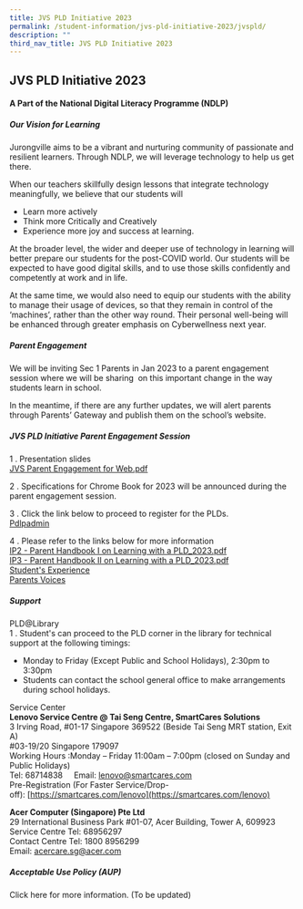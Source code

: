 ```yaml
---
title: JVS PLD Initiative 2023
permalink: /student-information/jvs-pld-initiative-2023/jvspld/
description: ""
third_nav_title: JVS PLD Initiative 2023
---
```

## JVS PLD Initiative 2023

#### A Part of the National Digital Literacy Programme (NDLP)

##### Our Vision for Learning

Jurongville aims to be a vibrant and nurturing community of passionate and resilient learners. Through NDLP, we will leverage technology to help us get there.

When our teachers skillfully design lessons that integrate technology meaningfully, we believe that our students will   

*   Learn more actively
*   Think more Critically and Creatively
*   Experience more joy and success at learning.

At the broader level, the wider and deeper use of technology in learning will better prepare our students for the post-COVID world. Our students will be expected to have good digital skills, and to use those skills confidently and competently at work and in life.  
  
At the same time, we would also need to equip our students with the ability to manage their usage of devices, so that they remain in control of the ‘machines’, rather than the other way round. Their personal well-being will be enhanced through greater emphasis on Cyberwellness next year.

##### Parent Engagement

We will be inviting Sec 1 Parents in Jan 2023 to a parent engagement session where we will be sharing  on this important change in the way students learn in school.  

In the meantime, if there are any further updates, we will alert parents through Parents’ Gateway and publish them on the school’s website.

##### JVS PLD Initiative Parent Engagement Session

1 \. Presentation slides<br>
[JVS Parent Engagement for Web.pdf](/files/JVS%20Parent%20Engagement%20for%20Web.pdf)

2 \. Specifications for Chrome Book for 2023 will be announced during the parent engagement session.

3 \. Click the link below to proceed to register for the PLDs.<br>
[Pdlpadmin](https://go.gov.sg/pdlpadmin)

4 \. Please refer to the links below for more information<br>
[IP2 - Parent Handbook I on Learning with a PLD_2023.pdf](/files/IP2%20-%20Parent%20Handbook%20I%20on%20Learning%20with%20a%20PLD_2023.pdf)<br>
[IP3 - Parent Handbook II on Learning with a PLD_2023.pdf](/files/IP3%20-%20Parent%20Handbook%20II%20on%20Learning%20with%20a%20PLD_2023.pdf)<br>
[Student's Experience](http://www.youtube.com/watch?v=atVkNBXMVnY)<br>
[Parents Voices](https://go.gov.sg/parent-voxpop-1)

##### Support

PLD@Library  
1 \. Student's can proceed to the PLD corner in the library for technical support at the following timings:  
*  Monday to Friday (Except Public and School Holidays), 2:30pm to 3:30pm  
* Students can contact the school general office to make arrangements during school holidays.
		 
Service Center<br>
**Lenovo Service Centre @ Tai Seng Centre, SmartCares Solutions**<br>
3 Irving Road, #01-17 Singapore 369522 (Beside Tai Seng MRT station, Exit A)<br>
#03-19/20 Singapore 179097<br>
Working Hours :Monday – Friday 11:00am – 7:00pm (closed on Sunday and Public Holidays)<br>
Tel: 68714838     Email: [lenovo@smartcares.com](mailto:lenovo@smartcares.com)<br>
Pre-Registration (For Faster Service/Drop-off): [https://smartcares.com/lenovo](https://smartcares.com/lenovo)

**Acer Computer (Singapore) Pte Ltd**<br>
29 International Business Park #01-07, Acer Building, Tower A, 609923<br>
Service Centre Tel: 68956297<br>
Contact Centre Tel: 1800 8956299<br>
Email: [acercare.sg@acer.com](mailto:acercare.sg@acer.com)

##### Acceptable Use Policy (AUP)

Click here for more information. (To be updated)